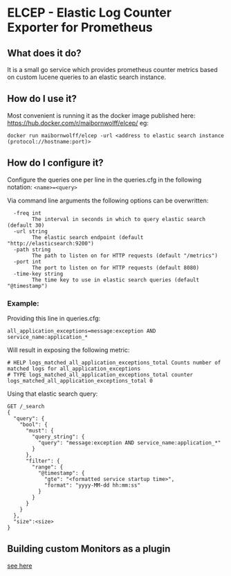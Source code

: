 ELCEP - Elastic Log Counter Exporter for Prometheus
===================================================

## What does it do?
It is a small go service which provides prometheus counter metrics based on custom lucene queries to an elastic search instance.

## How do I use it?
Most convenient is running it as the docker image published here: https://hub.docker.com/r/maibornwolff/elcep/ eg:
```
docker run maibornwolff/elcep -url <address to elastic search instance (protocol://hostname:port)>
```

## How do I configure it?
Configure the queries one per line in the queries.cfg in the following notation: `<name>=<query>`

Via command line arguments the following options can be overwritten:
```
  -freq int
    	The interval in seconds in which to query elastic search (default 30)
  -url string
    	The elastic search endpoint (default "http://elasticsearch:9200")
  -path string
    	The path to listen on for HTTP requests (default "/metrics")
  -port int
    	The port to listen on for HTTP requests (default 8080)
  -time-key string
        The time key to use in elastic search queries (default "@timestamp")
```

### Example:
Providing this line in queries.cfg: 
```
all_application_exceptions=message:exception AND service_name:application_*
```

Will result in exposing the following metric:
```
# HELP logs_matched_all_application_exceptions_total Counts number of matched logs for all_application_exceptions
# TYPE logs_matched_all_application_exceptions_total counter
logs_matched_all_application_exceptions_total 0
```

Using that elastic search query:
```
GET /_search
{
  "query": {
    "bool": {
      "must": {
        "query_string": {
          "query": "message:exception AND service_name:application_*"
        }
      },
      "filter": {
        "range": {
          "@timestamp": {
            "gte": "<formatted service startup time>",
            "format": "yyyy-MM-dd hh:mm:ss"
          }
        }
      }
    }
  },
  "size":<size>
}
```

## Building custom Monitors as a plugin

[see here](BUILD-CUSTOM-MONITOR.md)
